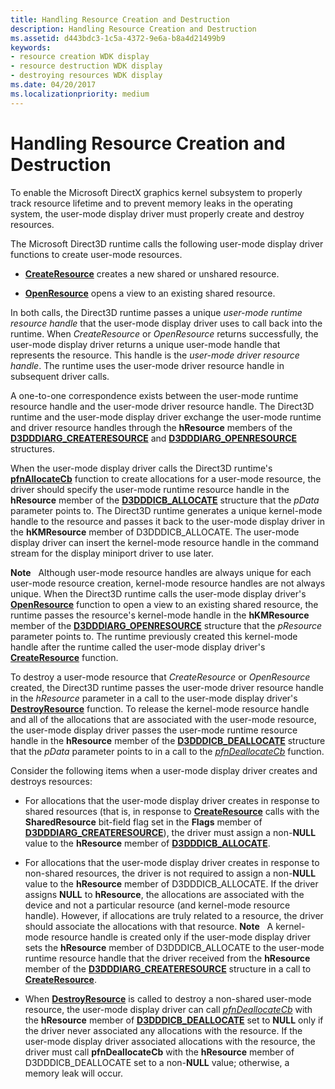 ```yaml
---
title: Handling Resource Creation and Destruction
description: Handling Resource Creation and Destruction
ms.assetid: d443bdc3-1c5a-4372-9e6a-b8a4d21499b9
keywords:
- resource creation WDK display
- resource destruction WDK display
- destroying resources WDK display
ms.date: 04/20/2017
ms.localizationpriority: medium
---
```


# Handling Resource Creation and Destruction


To enable the Microsoft DirectX graphics kernel subsystem to properly track resource lifetime and to prevent memory leaks in the operating system, the user-mode display driver must properly create and destroy resources.

The Microsoft Direct3D runtime calls the following user-mode display driver functions to create user-mode resources.

-   [**CreateResource**](https://docs.microsoft.com/windows-hardware/drivers/ddi/d3dumddi/nc-d3dumddi-pfnd3dddi_createresource) creates a new shared or unshared resource.

-   [**OpenResource**](https://docs.microsoft.com/windows-hardware/drivers/ddi/d3dumddi/nc-d3dumddi-pfnd3dddi_openresource) opens a view to an existing shared resource.

In both calls, the Direct3D runtime passes a unique *user-mode runtime resource handle* that the user-mode display driver uses to call back into the runtime. When *CreateResource* or *OpenResource* returns successfully, the user-mode display driver returns a unique user-mode handle that represents the resource. This handle is the *user-mode driver resource handle*. The runtime uses the user-mode driver resource handle in subsequent driver calls.

A one-to-one correspondence exists between the user-mode runtime resource handle and the user-mode driver resource handle. The Direct3D runtime and the user-mode display driver exchange the user-mode runtime and driver resource handles through the **hResource** members of the [**D3DDDIARG\_CREATERESOURCE**](https://docs.microsoft.com/windows-hardware/drivers/ddi/d3dukmdt/ns-d3dukmdt-_d3dddiarg_createresource) and [**D3DDDIARG\_OPENRESOURCE**](https://docs.microsoft.com/windows-hardware/drivers/ddi/d3dumddi/ns-d3dumddi-_d3dddiarg_openresource) structures.

When the user-mode display driver calls the Direct3D runtime's [**pfnAllocateCb**](https://docs.microsoft.com/windows-hardware/drivers/ddi/d3dumddi/nc-d3dumddi-pfnd3dddi_allocatecb) function to create allocations for a user-mode resource, the driver should specify the user-mode runtime resource handle in the **hResource** member of the [**D3DDDICB\_ALLOCATE**](https://docs.microsoft.com/windows-hardware/drivers/ddi/d3dumddi/ns-d3dumddi-_d3dddicb_allocate) structure that the *pData* parameter points to. The Direct3D runtime generates a unique kernel-mode handle to the resource and passes it back to the user-mode display driver in the **hKMResource** member of D3DDDICB\_ALLOCATE. The user-mode display driver can insert the kernel-mode resource handle in the command stream for the display miniport driver to use later.

**Note**   Although user-mode resource handles are always unique for each user-mode resource creation, kernel-mode resource handles are not always unique. When the Direct3D runtime calls the user-mode display driver's [**OpenResource**](https://docs.microsoft.com/windows-hardware/drivers/ddi/d3dumddi/nc-d3dumddi-pfnd3dddi_openresource) function to open a view to an existing shared resource, the runtime passes the resource's kernel-mode handle in the **hKMResource** member of the [**D3DDDIARG\_OPENRESOURCE**](https://docs.microsoft.com/windows-hardware/drivers/ddi/d3dumddi/ns-d3dumddi-_d3dddiarg_openresource) structure that the *pResource* parameter points to. The runtime previously created this kernel-mode handle after the runtime called the user-mode display driver's [**CreateResource**](https://docs.microsoft.com/windows-hardware/drivers/ddi/d3dumddi/nc-d3dumddi-pfnd3dddi_createresource) function.

 

To destroy a user-mode resource that *CreateResource* or *OpenResource* created, the Direct3D runtime passes the user-mode driver resource handle in the *hResource* parameter in a call to the user-mode display driver's [**DestroyResource**](https://docs.microsoft.com/windows-hardware/drivers/ddi/d3dumddi/nc-d3dumddi-pfnd3dddi_destroyresource) function. To release the kernel-mode resource handle and all of the allocations that are associated with the user-mode resource, the user-mode display driver passes the user-mode runtime resource handle in the **hResource** member of the [**D3DDDICB\_DEALLOCATE**](https://docs.microsoft.com/windows-hardware/drivers/ddi/d3dumddi/ns-d3dumddi-_d3dddicb_deallocate) structure that the *pData* parameter points to in a call to the [*pfnDeallocateCb*](https://docs.microsoft.com/windows-hardware/drivers/ddi/d3dumddi/nc-d3dumddi-pfnd3dddi_deallocatecb) function.

Consider the following items when a user-mode display driver creates and destroys resources:

-   For allocations that the user-mode display driver creates in response to shared resources (that is, in response to [**CreateResource**](https://docs.microsoft.com/windows-hardware/drivers/ddi/d3dumddi/nc-d3dumddi-pfnd3dddi_createresource) calls with the **SharedResource** bit-field flag set in the **Flags** member of [**D3DDDIARG\_CREATERESOURCE**](https://docs.microsoft.com/windows-hardware/drivers/ddi/d3dukmdt/ns-d3dukmdt-_d3dddiarg_createresource)), the driver must assign a non-**NULL** value to the **hResource** member of [**D3DDDICB\_ALLOCATE**](https://docs.microsoft.com/windows-hardware/drivers/ddi/d3dumddi/ns-d3dumddi-_d3dddicb_allocate).

-   For allocations that the user-mode display driver creates in response to non-shared resources, the driver is not required to assign a non-**NULL** value to the **hResource** member of D3DDDICB\_ALLOCATE. If the driver assigns **NULL** to **hResource**, the allocations are associated with the device and not a particular resource (and kernel-mode resource handle). However, if allocations are truly related to a resource, the driver should associate the allocations with that resource.
    **Note**   A kernel-mode resource handle is created only if the user-mode display driver sets the **hResource** member of D3DDDICB\_ALLOCATE to the user-mode runtime resource handle that the driver received from the **hResource** member of the [**D3DDDIARG\_CREATERESOURCE**](https://docs.microsoft.com/windows-hardware/drivers/ddi/d3dukmdt/ns-d3dukmdt-_d3dddiarg_createresource) structure in a call to [**CreateResource**](https://docs.microsoft.com/windows-hardware/drivers/ddi/d3dumddi/nc-d3dumddi-pfnd3dddi_createresource).

     

-   When [**DestroyResource**](https://docs.microsoft.com/windows-hardware/drivers/ddi/d3dumddi/nc-d3dumddi-pfnd3dddi_destroyresource) is called to destroy a non-shared user-mode resource, the user-mode display driver can call [*pfnDeallocateCb*](https://docs.microsoft.com/windows-hardware/drivers/ddi/d3dumddi/nc-d3dumddi-pfnd3dddi_deallocatecb) with the **hResource** member of [**D3DDDICB\_DEALLOCATE**](https://docs.microsoft.com/windows-hardware/drivers/ddi/d3dumddi/ns-d3dumddi-_d3dddicb_deallocate) set to **NULL** only if the driver never associated any allocations with the resource. If the user-mode display driver associated allocations with the resource, the driver must call **pfnDeallocateCb** with the **hResource** member of D3DDDICB\_DEALLOCATE set to a non-**NULL** value; otherwise, a memory leak will occur.

 

 





